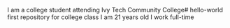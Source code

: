 I am a college student attending Ivy Tech Community College# hello-world
first repository for college class
I am 21 years old
I work full-time
